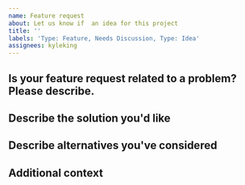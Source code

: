 ```yaml
---
name: Feature request
about: Let us know if  an idea for this project
title: ''
labels: 'Type: Feature, Needs Discussion, Type: Idea'
assignees: kyleking
---
```


## Is your feature request related to a problem? Please describe.

<!-- TODO: A description of what the problem is. Ex. I'm always frustrated when [...] -->

## Describe the solution you'd like

<!-- TODO: A description of what you want to happen -->

## Describe alternatives you've considered

<!-- TODO: A description of any alternative solutions or features you've considered -->

## Additional context

<!-- TODO: Add any other context or screenshots about the feature request here -->

<!-- 'calcipy:skip_tags' -->
